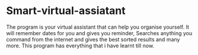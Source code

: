 # Smart-virtual-assiatant
The program is your virtual assistant that can help you organise yourself. It will remember dates for you and gives you reminder, Searches anything you command from the internet and gives the best sorted results and many more. This program has everything that i have learnt till now.
